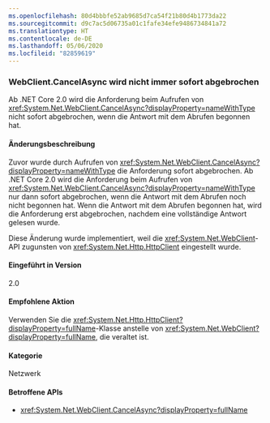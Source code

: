 ```yaml
---
ms.openlocfilehash: 80d4bbbfe52ab9685d7ca54f21b80d4b1773da22
ms.sourcegitcommit: d9c7ac5d06735a01c1fafe34efe9486734841a72
ms.translationtype: HT
ms.contentlocale: de-DE
ms.lasthandoff: 05/06/2020
ms.locfileid: "82859619"
---
```

### <a name="webclientcancelasync-doesnt-always-cancel-immediately"></a>WebClient.CancelAsync wird nicht immer sofort abgebrochen

Ab .NET Core 2.0 wird die Anforderung beim Aufrufen von <xref:System.Net.WebClient.CancelAsync?displayProperty=nameWithType> nicht sofort abgebrochen, wenn die Antwort mit dem Abrufen begonnen hat.

#### <a name="change-description"></a>Änderungsbeschreibung

Zuvor wurde durch Aufrufen von <xref:System.Net.WebClient.CancelAsync?displayProperty=nameWithType> die Anforderung sofort abgebrochen. Ab .NET Core 2.0 wird die Anforderung beim Aufrufen von <xref:System.Net.WebClient.CancelAsync?displayProperty=nameWithType> nur dann sofort abgebrochen, wenn die Antwort mit dem Abrufen noch nicht begonnen hat. Wenn die Antwort mit dem Abrufen begonnen hat, wird die Anforderung erst abgebrochen, nachdem eine vollständige Antwort gelesen wurde.

Diese Änderung wurde implementiert, weil die <xref:System.Net.WebClient>-API zugunsten von <xref:System.Net.Http.HttpClient> eingestellt wurde.

#### <a name="version-introduced"></a>Eingeführt in Version

2.0

#### <a name="recommended-action"></a>Empfohlene Aktion

Verwenden Sie die <xref:System.Net.Http.HttpClient?displayProperty=fullName>-Klasse anstelle von <xref:System.Net.WebClient?displayProperty=fullName>, die veraltet ist.

#### <a name="category"></a>Kategorie

Netzwerk

#### <a name="affected-apis"></a>Betroffene APIs

- <xref:System.Net.WebClient.CancelAsync?displayProperty=fullName>

<!--

#### Affected APIs

- `M:System.Net.WebClient.CancelAsync`

-->
